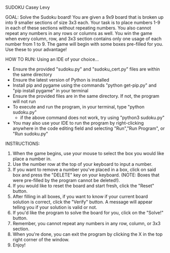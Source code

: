 SUDOKU
Casey Levy

GOAL: Solve the Sudoku board!
You are given a 9x9 board that is broken up into 9 smaller sections of size 3x3 each. Your 
task is to place numbers 1-9 in each of these sections without repeating numbers. You also
cannot repeat any numbers in any rows or columns as well. You win the game when every column, row, 
and 3x3 section contains only one usage of each number from 1 to 9. The game will begin with some boxes pre-filled
for you. Use these to your advantage!


HOW TO RUN:
Using an IDE of your choice...
- Ensure the provided "sudoku.py" and "sudoku_cert.py" files are within the same directory
- Ensure the latest version of Python is installed
- Install pip and pygame using the commands "python get-pip.py" and "pip install pygame" in your terminal
- Ensure the provided files are in the same directory. If not, the program will not run
- To execute and run the program, in your terminal, type "python sudoku.py"
     - if the above command does not work, try using "python3 sudoku.py"
- You may also use your IDE to run the program by right-clicking anywhere in the
   code editing field and selecting "Run","Run Program", or "Run sudoku.py"



INSTRUCTIONS:
1. When the game begins, use your mouse to select the box you would like place a number in. 
2. Use the number row at the top of your keyboard to input a number. 
3. If you want to remove a number you've placed in a box, click on said box and press the 
   "DELETE" key on your keyboard. (NOTE: Boxes that were pre-filled by the program cannot be deleted!).
4. If you would like to reset the board and start fresh, click the "Reset" button.
5. After filling in all boxes, if you want to know if your current board solution is correct, click the "Verify" button. A 
      message will appear telling you if your solution is valid or not. 
6. If you'd like the program to solve the board for you, click on the "Solve!" button.
7. Remember, you cannot repeat any numbers in any row, column, or 3x3 section. 
8. When you're done, you can exit the program by clicking the X in the top right corner of the window.
9. Enjoy!



